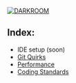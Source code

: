 [![DARKROOM](https://assets.studiofreight.com/darkroom/header.png)](https://github.com/studio-freight/darkroom)

## Index:

- IDE setup (soon)
- [Git Quirks](https://github.com/studio-freight/darkroom/blob/main/git-quirks.md)
- [Performance](https://github.com/studio-freight/darkroom/blob/main/performance.md)
- [Coding Standards](https://github.com/studio-freight/darkroom/blob/main/performance.md)
